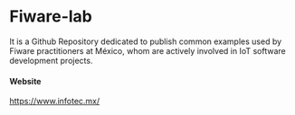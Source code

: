# Fiware-lab
It is a Github Repository dedicated to publish common examples used by Fiware practitioners at México, whom are actively involved in IoT software development projects.


#### Website
https://www.infotec.mx/


